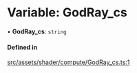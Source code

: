 # Variable: GodRay\_cs

• **GodRay\_cs**: `string`

#### Defined in

[src/assets/shader/compute/GodRay_cs.ts:1](https://github.com/Orillusion/orillusion/blob/main/src/assets/shader/compute/GodRay_cs.ts#L1)

